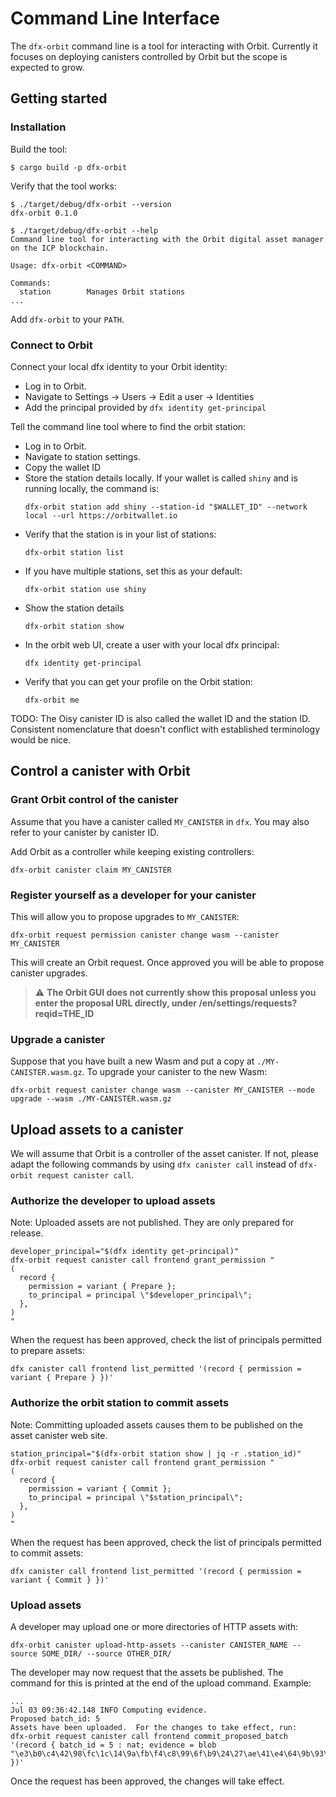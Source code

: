 # Command Line Interface

The `dfx-orbit` command line is a tool for interacting with Orbit.  Currently it focuses on deploying canisters controlled by Orbit but the scope is expected to grow.

## Getting started

### Installation
Build the tool:
```
$ cargo build -p dfx-orbit
```

Verify that the tool works:
```
$ ./target/debug/dfx-orbit --version
dfx-orbit 0.1.0

$ ./target/debug/dfx-orbit --help
Command line tool for interacting with the Orbit digital asset manager on the ICP blockchain.

Usage: dfx-orbit <COMMAND>

Commands:
  station        Manages Orbit stations
...
```

Add `dfx-orbit` to your `PATH`.

### Connect to Orbit

Connect your local dfx identity to your Orbit identity:

* Log in to Orbit.
* Navigate to Settings -> Users -> Edit a user -> Identities
* Add the principal provided by `dfx identity get-principal`

Tell the command line tool where to find the orbit station:

* Log in to Orbit.
* Navigate to station settings.
* Copy the wallet ID
* Store the station details locally.  If your wallet is called `shiny` and is running locally, the command is:
  ```
  dfx-orbit station add shiny --station-id "$WALLET_ID" --network local --url https://orbitwallet.io
  ```
* Verify that the station is in your list of stations:
  ```
  dfx-orbit station list
  ```
* If you have multiple stations, set this as your default:
  ```
  dfx-orbit station use shiny
  ```
* Show the station details
  ```
  dfx-orbit station show
  ```
* In the orbit web UI, create a user with your local dfx principal:
  ```
  dfx identity get-principal
  ```
* Verify that you can get your profile on the Orbit station:
  ```
  dfx-orbit me
  ```

TODO: The Oisy canister ID is also called the wallet ID and the station ID.  Consistent nomenclature that doesn't conflict with established terminology would be nice.

## Control a canister with Orbit

### Grant Orbit control of the canister
Assume that you have a canister called `MY_CANISTER` in `dfx`.  You may also refer to your canister by canister ID.

Add Orbit as a controller while keeping existing controllers:
```
dfx-orbit canister claim MY_CANISTER
```

### Register yourself as a developer for your canister
This will allow you to propose upgrades to `MY_CANISTER`:

```
dfx-orbit request permission canister change wasm --canister MY_CANISTER
```
This will create an Orbit request.  Once approved you will be able to propose canister upgrades.

> :warning: **The Orbit GUI does not currently show this proposal unless you enter the proposal URL directly, under /en/settings/requests?reqid=THE_ID**

### Upgrade a canister
Suppose that you have built a new Wasm and put a copy at `./MY-CANISTER.wasm.gz`.  To upgrade your canister to the new Wasm:
```
dfx-orbit request canister change wasm --canister MY_CANISTER --mode upgrade --wasm ./MY-CANISTER.wasm.gz
```

## Upload assets to a canister
We will assume that Orbit is a controller of the asset canister.  If not, please adapt the following commands by using `dfx canister call` instead of `dfx-orbit request canister call`.

### Authorize the developer to upload assets
Note: Uploaded assets are not published.  They are only prepared for release.
```
developer_principal="$(dfx identity get-principal)"
dfx-orbit request canister call frontend grant_permission "
(
  record {
    permission = variant { Prepare };
    to_principal = principal \"$developer_principal\";
  },
)
"
```
When the request has been approved, check the list of principals permitted to prepare assets:
```
dfx canister call frontend list_permitted '(record { permission = variant { Prepare } })'
```

### Authorize the orbit station to commit assets
Note: Committing uploaded assets causes them to be published on the asset canister web site.
```
station_principal="$(dfx-orbit station show | jq -r .station_id)"
dfx-orbit request canister call frontend grant_permission "
(
  record {
    permission = variant { Commit };
    to_principal = principal \"$station_principal\";
  },
)
"
```
When the request has been approved, check the list of principals permitted to commit assets:
```
dfx canister call frontend list_permitted '(record { permission = variant { Commit } })'
```

### Upload assets
A developer may upload one or more directories of HTTP assets with:
```
dfx-orbit canister upload-http-assets --canister CANISTER_NAME --source SOME_DIR/ --source OTHER_DIR/
```
The developer may now request that the assets be published.  The command for this is printed at the end of the upload command.  Example:
```
...
Jul 03 09:36:42.148 INFO Computing evidence.
Proposed batch_id: 5
Assets have been uploaded.  For the changes to take effect, run:
dfx-orbit request canister call frontend commit_proposed_batch '(record { batch_id = 5 : nat; evidence = blob "\e3\b0\c4\42\98\fc\1c\14\9a\fb\f4\c8\99\6f\b9\24\27\ae\41\e4\64\9b\93\4c\a4\95\99\1b\78\52\b8\55" })'
```
Once the request has been approved, the changes will take effect.